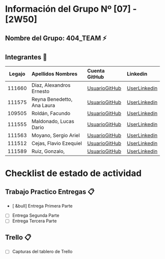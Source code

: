 # Información del Grupo Nº [07] - [2W50]


## Nombre del Grupo: 404_TEAM :zap:

## Integrantes :busts_in_silhouette:

| Legajo| Apellidos Nombres  | Cuenta GitHub | Linkedin
| :------: | :-------- | :-------- | :-------- |
| 111660 | Diaz, Alexandros Ernesto |[UsuarioGitHub](https://github.com/Aleft)|[UserLinkedin](https://ar.linkedin.com/)|
| 111575 | Reyna Benedetto, Ana Laura |[UsuarioGitHub](https://github.com/Anareynab)|[UserLinkedin](https://ar.linkedin.com/ana-laura-reyna-benedetto-5831821b2)|
| 109505 | Roldán, Facundo |[UsuarioGitHub](https://github.com/facuroldan)|[UserLinkedin](https://www.linkedin.com/in/facundo-roldan-7326271b3/)|
| 111555 | Maldonado, Lucas Dario |[UsuarioGitHub](https://github.com/LucasDMaldonado)|[UserLinkedin](https://www.linkedin.com/in/lucas-maldonado-36ab071b3/)|
| 111563 | Moyano, Sergio Ariel |[UsuarioGitHub](https://github.com/sergiooo22)|[UserLinkedin](https://ar.linkedin.com/)|
| 111512 | Cejas, Flavio Ezequiel |[UsuarioGitHub](https://github.com/flavio216)|[UserLinkedin](https://www.linkedin.com/in/flavio-cejas-2215511b3/)|
| 111589 | Ruiz, Gonzalo,  |[UsuarioGitHub](https://github.com/Gonzalo261)|[UserLinkedin](https://www.linkedin.com/in/gonzalo-ruiz-baa89118a/)|


# Checklist de estado de actividad

## Trabajo Practico Entregas :clipboard:
- [ &bull] Entrega Primera Parte
- [ ] Entrega Segunda Parte
- [ ] Entrega Tercera Parte

## Trello :clipboard:
- [ ] Capturas del tablero de Trello
